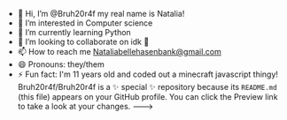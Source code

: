 - 👋 Hi, I’m @Bruh20r4f my real name is Natalia!
- 👀 I’m interested in Computer science
- 🌱 I’m currently learning Python
- 💞️ I’m looking to collaborate on idk 🤷
- 📫 How to reach me Nataliabellehasenbank@gmail.com
- 😄 Pronouns: they/them
- ⚡ Fun fact: I'm 11 years old and coded out a minecraft javascript thingy!
Bruh20r4f/Bruh20r4f is a ✨ special ✨ repository because its `README.md` (this file) appears on your GitHub profile.
You can click the Preview link to take a look at your changes.
--->
